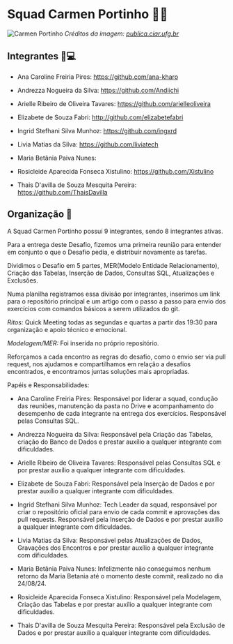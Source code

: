 # Squad Carmen Portinho 📐🌳 
![Carmen Portinho](https://publica.ciar.ufg.br/ebooks/ebook-cientistas-brasileiras/imagens/cap02.png)
*Créditos da imagem: [publica.ciar.ufg.br](https://publica.ciar.ufg.br/ebooks/ebook-cientistas-brasileiras/02.html)*



## Integrantes 👩💻  
- Ana Caroline Freiria Pires: https://github.com/ana-kharo

- Andrezza Nogueira da Silva: https://github.com/Andiichi

- Arielle Ribeiro de Oliveira Tavares: https://github.com/arielleoliveira

- Elizabete de Souza Fabri: http://github.com/elizabetefabri

- Ingrid Stefhani Silva Munhoz: https://github.com/ingxrd

- Livia Matias da Silva: https://github.com/liviatech

- Maria Betânia Paiva Nunes: 

- Rosicleide Aparecida Fonseca Xistulino: https://github.com/Xistulino

- Thais D'avilla de Souza Mesquita Pereira: https://github.com/ThaisDavilla

## Organização 📂
A Squad Carmen Portinho possui 9 integrantes, sendo 8 integrantes ativas.

Para a entrega deste Desafio, fizemos uma primeira reunião para entender em conjunto o que o Desafio pedia, e distribuir novamente as tarefas.

Dividimos o Desafio em 5 partes, MER(Modelo Entidade Relacionamento), Criação das Tabelas, Inserção de Dados, Consultas SQL, Atualizações e Exclusões.

Numa planilha registramos essa divisão por integrantes, inserimos um link para o repositório principal e um artigo com o passo a passo para envio dos exercícios com comandos básicos a serem utilizados do git.

*Ritos:* Quick Meeting todas as segundas e quartas a partir das 19:30 para organização e apoio técnico e emocional.

*Modelagem/MER:* Foi inserida no próprio repositório. 

Reforçamos a cada encontro as regras do desafio, como o envio ser via pull request, nos ajudamos e compartilhamos em relação a desafios encontrados, e encontramos juntas soluções mais apropriadas.


Papéis e Responsabilidades:

- Ana Caroline Freiria Pires: Responsável por liderar a squad, condução das reuniões, manutenção da pasta no Drive e acompanhamento do desempenho de cada integrante na entrega dos exercícios. Responsável pelas Consultas SQL.

- Andrezza Nogueira da Silva: Responsável pela Criação das Tabelas, criação do Banco de Dados e prestar auxílio a qualquer integrante com dificuldades.

- Arielle Ribeiro de Oliveira Tavares: Responsável pelas Consultas SQL e por prestar auxílio a qualquer integrante com dificuldades.

- Elizabete de Souza Fabri: Responsável pela Inserção de Dados e por prestar auxílio a qualquer integrante com dificuldades.

- Ingrid Stefhani Silva Munhoz: Tech Leader da squad, responsável por criar o repositório oficial para envio de cada commit e aprovações das pull requests. Responsável pela Inserção de Dados e por prestar auxílio a qualquer integrante com dificuldades.

- Livia Matias da Silva: Responsável pelas Atualizações de Dados, Gravações dos Encontros e por prestar auxílio a qualquer integrante com dificuldades.

- Maria Betânia Paiva Nunes: Infelizmente não conseguimos nenhum retorno da Maria Betania até o momento deste commit, realizado no dia 24/08/24.

- Rosicleide Aparecida Fonseca Xistulino: Responsável pela Modelagem, Criação das Tabelas e por prestar auxílio a qualquer integrante com dificuldades.

- Thais D'avilla de Souza Mesquita Pereira: Responsável pela Exclusão de Dados e por prestar auxílio a qualquer integrante com dificuldades.
